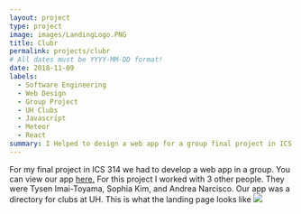 ```yaml
---
layout: project
type: project
image: images/LandingLogo.PNG
title: Clubr
permalink: projects/clubr
# All dates must be YYYY-MM-DD format!
date: 2018-11-09
labels:
  - Software Engineering
  - Web Design
  - Group Project
  - UH Clubs
  - Javascript
  - Meteor
  - React
summary: I Helped to design a web app for a group final project in ICS 314.
---
```


For my final project in ICS 314 we had to develop a web app in a group. You can view our app <a href="http://uhclubr.meteorapp.com/#/">here.</a> For this project I worked with 3 other people. They were Tysen Imai-Toyama, Sophia Kim, and Andrea Narcisco. Our app was a directory for clubs at UH. This is what the landing page looks like 
<img class="ui centered large image" src="images/landing1.png">
